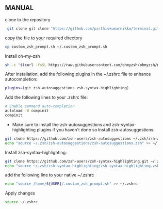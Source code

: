 
## MANUAL
clone to the repository
```bash
 git clone git clone "https://github.com/parthivkumarnikku/terminal.git" && cd terminal
```
copy the file to your required directory
```bash
cp custom_zsh_prompt.sh ~/.custom_zsh_prompt.sh
```
Install oh-my-zsh
```bash
sh -c "$(curl -fsSL https://raw.githubusercontent.com/ohmyzsh/ohmyzsh/master/tools/install.sh)"

```
After installation, add the following plugins in the ~/.zshrc file to enhance autocompletion:
```bash
plugins=(git zsh-autosuggestions zsh-syntax-highlighting)

```
Add the following lines to your .zshrc file:
```bash
# Enable command auto-completion
autoload -U compinit
compinit
```
- Make sure to install the zsh-autosuggestions and zsh-syntax-highlighting plugins if you haven't done so
Install zsh-autosuggestions:
```bash
git clone https://github.com/zsh-users/zsh-autosuggestions ~/.zsh/zsh-autosuggestions
echo "source ~/.zsh/zsh-autosuggestions/zsh-autosuggestions.zsh" >> ~/.zshrc

```
Install zsh-syntax-highlighting:
```bash
git clone https://github.com/zsh-users/zsh-syntax-highlighting.git ~/.zsh/zsh-syntax-highlighting
echo "source ~/.zsh/zsh-syntax-highlighting/zsh-syntax-highlighting.zsh" >> ~/.zshrc

```
add the following line to your native ~/.zshrc
```bash
echo "source /home/${USER}/.custom_zsh_prompt.sh" >> ~/.zshrc
```
Apply changes

```bash
source ~/.zshrc

```
